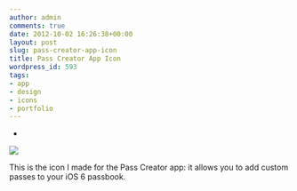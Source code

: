 ```yaml
---
author: admin
comments: true
date: 2012-10-02 16:26:38+00:00
layout: post
slug: pass-creator-app-icon
title: Pass Creator App Icon
wordpress_id: 593
tags:
- app
- design
- icons
- portfolio
---
```





  * 
![](http://www.noio.nl/wordpress/wp-content/uploads/pass-creator-app-icon/iTunesArtwork.png)







This is the icon I made for the Pass Creator app: it allows you to add custom passes to your iOS 6 passbook.

